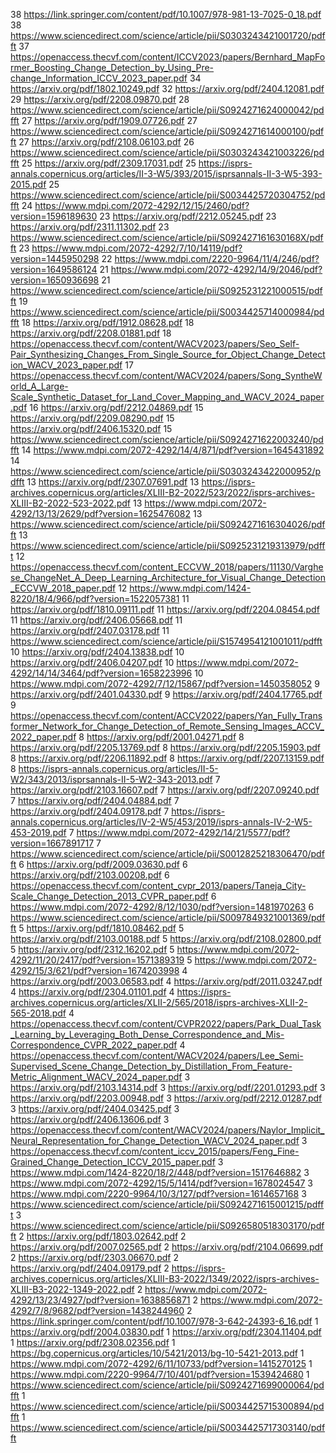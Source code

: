 <!-- 112 https://www.mdpi.com/2072-4292/12/10/1680/pdf?version=1590487245 -->
<!-- 98 https://link.springer.com/content/pdf/10.1007/s41064-021-00148-x.pdf -->
<!-- 94 https://arxiv.org/pdf/2403.13430.pdf -->
<!-- 89 https://www.mdpi.com/2072-4292/11/6/729/pdf?version=1553678170 -->
<!-- 81 https://link.springer.com/content/pdf/10.1007/s12145-019-00380-5.pdf -->
<!-- 71 https://www.mdpi.com/2072-4292/6/9/7911/pdf?version=1409551638 -->
<!-- 66 https://arxiv.org/pdf/2403.11735.pdf -->
<!-- 64 https://arxiv.org/pdf/2404.02668.pdf -->
<!-- 60 https://www.sciencedirect.com/science/article/pii/S0924271623000163/pdfft -->
<!-- 57 https://isprs-archives.copernicus.org/articles/XLI-B3/693/2016/isprs-archives-XLI-B3-693-2016.pdf -->
<!-- 55 https://www.mdpi.com/2072-4292/14/14/3297/pdf?version=1657678483 -->
<!-- 53 https://www.sciencedirect.com/science/article/pii/S0924271616305305/pdfft -->
<!-- 51 https://www.mdpi.com/2072-4292/12/18/2952/pdf?version=1599819122 -->
<!-- 49 https://www.sciencedirect.com/science/article/pii/S0924271616000502/pdfft -->
<!-- 48 https://arxiv.org/pdf/2108.07002.pdf -->
<!-- 48 https://www.sciencedirect.com/science/article/pii/S0034425712000570/pdfft -->
<!-- 48 https://openaccess.thecvf.com/content/ICCV2021/papers/Zheng_Change_Is_Everywhere_Single-Temporal_Supervised_Object_Change_Detection_in_Remote_ICCV_2021_paper.pdf -->
<!-- 45 https://www.mdpi.com/2072-4292/2/5/1217/pdf?version=1403129175 -->
<!-- 44 https://arxiv.org/pdf/2305.05813.pdf -->
<!-- 43 https://www.mdpi.com/2072-4292/14/7/1552/pdf?version=1648046350 -->
<!-- 42 https://arxiv.org/pdf/2204.12535.pdf -->
<!-- 42 https://isprs-archives.copernicus.org/articles/XLIII-B3-2022/1377/2022/isprs-archives-XLIII-B3-2022-1377-2022.pdf -->
<!-- 42 https://www.sciencedirect.com/science/article/pii/S0924271623000394/pdfft -->
<!-- 39 https://www.mdpi.com/2072-4292/14/4/1048/pdf?version=1645533833 -->
38 https://link.springer.com/content/pdf/10.1007/978-981-13-7025-0_18.pdf
38 https://www.sciencedirect.com/science/article/pii/S0303243421001720/pdfft
37 https://openaccess.thecvf.com/content/ICCV2023/papers/Bernhard_MapFormer_Boosting_Change_Detection_by_Using_Pre-change_Information_ICCV_2023_paper.pdf
34 https://arxiv.org/pdf/1802.10249.pdf
32 https://arxiv.org/pdf/2404.12081.pdf
29 https://arxiv.org/pdf/2208.09870.pdf
28 https://www.sciencedirect.com/science/article/pii/S0924271624000042/pdfft
27 https://arxiv.org/pdf/1909.07726.pdf
27 https://www.sciencedirect.com/science/article/pii/S0924271614000100/pdfft
27 https://arxiv.org/pdf/2108.06103.pdf
26 https://www.sciencedirect.com/science/article/pii/S0303243421003226/pdfft
25 https://arxiv.org/pdf/2309.17031.pdf
25 https://isprs-annals.copernicus.org/articles/II-3-W5/393/2015/isprsannals-II-3-W5-393-2015.pdf
25 https://www.sciencedirect.com/science/article/pii/S0034425720304752/pdfft
24 https://www.mdpi.com/2072-4292/12/15/2460/pdf?version=1596189630
23 https://arxiv.org/pdf/2212.05245.pdf
23 https://arxiv.org/pdf/2311.11302.pdf
23 https://www.sciencedirect.com/science/article/pii/S092427161630168X/pdfft
23 https://www.mdpi.com/2072-4292/7/10/14119/pdf?version=1445950298
22 https://www.mdpi.com/2220-9964/11/4/246/pdf?version=1649586124
21 https://www.mdpi.com/2072-4292/14/9/2046/pdf?version=1650936698
21 https://www.sciencedirect.com/science/article/pii/S0925231221000515/pdfft
19 https://www.sciencedirect.com/science/article/pii/S0034425714000984/pdfft
18 https://arxiv.org/pdf/1912.08628.pdf
18 https://arxiv.org/pdf/2208.01881.pdf
18 https://openaccess.thecvf.com/content/WACV2023/papers/Seo_Self-Pair_Synthesizing_Changes_From_Single_Source_for_Object_Change_Detection_WACV_2023_paper.pdf
17 https://openaccess.thecvf.com/content/WACV2024/papers/Song_SyntheWorld_A_Large-Scale_Synthetic_Dataset_for_Land_Cover_Mapping_and_WACV_2024_paper.pdf
16 https://arxiv.org/pdf/2212.04869.pdf
15 https://arxiv.org/pdf/2209.08290.pdf
15 https://arxiv.org/pdf/2406.15320.pdf
15 https://www.sciencedirect.com/science/article/pii/S0924271622003240/pdfft
14 https://www.mdpi.com/2072-4292/14/4/871/pdf?version=1645431892
14 https://www.sciencedirect.com/science/article/pii/S0303243422000952/pdfft
13 https://arxiv.org/pdf/2307.07691.pdf
13 https://isprs-archives.copernicus.org/articles/XLIII-B2-2022/523/2022/isprs-archives-XLIII-B2-2022-523-2022.pdf
13 https://www.mdpi.com/2072-4292/13/13/2629/pdf?version=1625476082
13 https://www.sciencedirect.com/science/article/pii/S0924271616304026/pdfft
13 https://www.sciencedirect.com/science/article/pii/S0925231219313979/pdfft
12 https://openaccess.thecvf.com/content_ECCVW_2018/papers/11130/Varghese_ChangeNet_A_Deep_Learning_Architecture_for_Visual_Change_Detection_ECCVW_2018_paper.pdf
12 https://www.mdpi.com/1424-8220/18/4/966/pdf?version=1522057381
11 https://arxiv.org/pdf/1810.09111.pdf
11 https://arxiv.org/pdf/2204.08454.pdf
11 https://arxiv.org/pdf/2406.05668.pdf
11 https://arxiv.org/pdf/2407.03178.pdf
11 https://www.sciencedirect.com/science/article/pii/S1574954121001011/pdfft
10 https://arxiv.org/pdf/2404.13838.pdf
10 https://arxiv.org/pdf/2406.04207.pdf
10 https://www.mdpi.com/2072-4292/14/14/3464/pdf?version=1658223996
10 https://www.mdpi.com/2072-4292/7/12/15867/pdf?version=1450358052
9 https://arxiv.org/pdf/2401.04330.pdf
9 https://arxiv.org/pdf/2404.17765.pdf
9 https://openaccess.thecvf.com/content/ACCV2022/papers/Yan_Fully_Transformer_Network_for_Change_Detection_of_Remote_Sensing_Images_ACCV_2022_paper.pdf
8 https://arxiv.org/pdf/2001.04271.pdf
8 https://arxiv.org/pdf/2205.13769.pdf
8 https://arxiv.org/pdf/2205.15903.pdf
8 https://arxiv.org/pdf/2206.11892.pdf
8 https://arxiv.org/pdf/2207.13159.pdf
8 https://isprs-annals.copernicus.org/articles/II-5-W2/343/2013/isprsannals-II-5-W2-343-2013.pdf
7 https://arxiv.org/pdf/2103.16607.pdf
7 https://arxiv.org/pdf/2207.09240.pdf
7 https://arxiv.org/pdf/2404.04884.pdf
7 https://arxiv.org/pdf/2404.09178.pdf
7 https://isprs-annals.copernicus.org/articles/IV-2-W5/453/2019/isprs-annals-IV-2-W5-453-2019.pdf
7 https://www.mdpi.com/2072-4292/14/21/5577/pdf?version=1667891717
7 https://www.sciencedirect.com/science/article/pii/S0012825218306470/pdfft
6 https://arxiv.org/pdf/2009.03630.pdf
6 https://arxiv.org/pdf/2103.00208.pdf
6 https://openaccess.thecvf.com/content_cvpr_2013/papers/Taneja_City-Scale_Change_Detection_2013_CVPR_paper.pdf
6 https://www.mdpi.com/2072-4292/8/12/1030/pdf?version=1481970263
6 https://www.sciencedirect.com/science/article/pii/S0097849321001369/pdfft
5 https://arxiv.org/pdf/1810.08462.pdf
5 https://arxiv.org/pdf/2103.00188.pdf
5 https://arxiv.org/pdf/2108.02800.pdf
5 https://arxiv.org/pdf/2312.16202.pdf
5 https://www.mdpi.com/2072-4292/11/20/2417/pdf?version=1571389319
5 https://www.mdpi.com/2072-4292/15/3/621/pdf?version=1674203998
4 https://arxiv.org/pdf/2003.06583.pdf
4 https://arxiv.org/pdf/2011.03247.pdf
4 https://arxiv.org/pdf/2304.01101.pdf
4 https://isprs-archives.copernicus.org/articles/XLII-2/565/2018/isprs-archives-XLII-2-565-2018.pdf
4 https://openaccess.thecvf.com/content/CVPR2022/papers/Park_Dual_Task_Learning_by_Leveraging_Both_Dense_Correspondence_and_Mis-Correspondence_CVPR_2022_paper.pdf
4 https://openaccess.thecvf.com/content/WACV2024/papers/Lee_Semi-Supervised_Scene_Change_Detection_by_Distillation_From_Feature-Metric_Alignment_WACV_2024_paper.pdf
3 https://arxiv.org/pdf/2103.14314.pdf
3 https://arxiv.org/pdf/2201.01293.pdf
3 https://arxiv.org/pdf/2203.00948.pdf
3 https://arxiv.org/pdf/2212.01287.pdf
3 https://arxiv.org/pdf/2404.03425.pdf
3 https://arxiv.org/pdf/2406.13606.pdf
3 https://openaccess.thecvf.com/content/WACV2024/papers/Naylor_Implicit_Neural_Representation_for_Change_Detection_WACV_2024_paper.pdf
3 https://openaccess.thecvf.com/content_iccv_2015/papers/Feng_Fine-Grained_Change_Detection_ICCV_2015_paper.pdf
3 https://www.mdpi.com/1424-8220/18/2/448/pdf?version=1517646882
3 https://www.mdpi.com/2072-4292/15/5/1414/pdf?version=1678024547
3 https://www.mdpi.com/2220-9964/10/3/127/pdf?version=1614657168
3 https://www.sciencedirect.com/science/article/pii/S0924271615001215/pdfft
3 https://www.sciencedirect.com/science/article/pii/S0926580518303170/pdfft
2 https://arxiv.org/pdf/1803.02642.pdf
2 https://arxiv.org/pdf/2007.02565.pdf
2 https://arxiv.org/pdf/2104.06699.pdf
2 https://arxiv.org/pdf/2303.06670.pdf
2 https://arxiv.org/pdf/2404.09179.pdf
2 https://isprs-archives.copernicus.org/articles/XLIII-B3-2022/1349/2022/isprs-archives-XLIII-B3-2022-1349-2022.pdf
2 https://www.mdpi.com/2072-4292/13/23/4927/pdf?version=1638856871
2 https://www.mdpi.com/2072-4292/7/8/9682/pdf?version=1438244960
2 https://link.springer.com/content/pdf/10.1007/978-3-642-24393-6_16.pdf
1 https://arxiv.org/pdf/2004.03830.pdf
1 https://arxiv.org/pdf/2304.11404.pdf
1 https://arxiv.org/pdf/2308.02356.pdf
1 https://bg.copernicus.org/articles/10/5421/2013/bg-10-5421-2013.pdf
1 https://www.mdpi.com/2072-4292/6/11/10733/pdf?version=1415270125
1 https://www.mdpi.com/2220-9964/7/10/401/pdf?version=1539424680
1 https://www.sciencedirect.com/science/article/pii/S0924271699000064/pdfft
1 https://www.sciencedirect.com/science/article/pii/S0034425715300894/pdfft
1 https://www.sciencedirect.com/science/article/pii/S0034425717303140/pdfft
